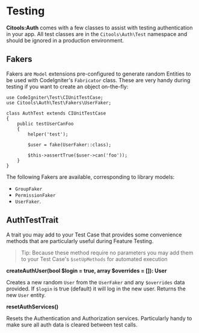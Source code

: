 # Testing

**Citools:Auth** comes with a few classes to assist with testing authentication in your app.
All test classes are in the `Citools\Auth\Test` namespace and should be ignored in a
production environment.

## Fakers

Fakers are `Model` extensions pre-configured to generate random Entities to be used with
CodeIgniter's `Fabricator` class. These are very handy during testing if you want to create
an object on-the-fly:

```
use CodeIgniter\Test\CIUnitTestCase;
use Citools\Auth\Test\Fakers\UserFaker;

class AuthTest extends CIUnitTestCase
{
	public testUserCanFoo
	{
		helper('test');

		$user = fake(UserFaker::class);

		$this->assertTrue($user->can('foo'));
	}
}
```

The following Fakers are available, corresponding to library models:
* `GroupFaker`
* `PermissionFaker`
* `UserFaker`.

## AuthTestTrait

A trait you may add to your Test Case that provides some convenience methods that are
particularly useful during Feature Testing.

> Tip: Because these method require no parameters you may add them to your Test Case's `$setUpMethods` for automated execution

**createAuthUser(bool $login = true, array $overrides = []): User**

Creates a new random `User` from the `UserFaker` and any `$overrides` data provided.
If `$login` is true (default) it will log in the new user. Returns the new `User` entity.

**resetAuthServices()**

Resets the Authentication and Authorization services. Particularly handy to make sure all
auth data is cleared between test calls.
